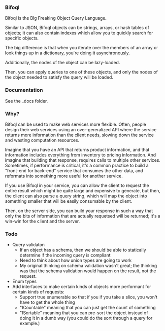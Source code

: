 ### Bifoql ###

Bifoql is the BIg Freaking Object Query Language.

Similar to JSON, Bifoql objects can be strings, arrays, or hash tables of objects; it can also contain indexes which allow you to quickly search for specific objects.

The big difference is that when you iterate over the members of an array or look things up in a dictionary, you're doing it asynchronously.

Additionally, the nodes of the object can be lazy-loaded.

Then, you can apply queries to one of these objects, and only the nodes of the object needed to satisfy the query will be loaded.

### Documentation ###

See the _docs folder.

### Why? ###

Bifoql can be used to make web services more flexible. Often, people design their web services using an over-gereralized API where the service returns more information than the client needs, slowing down the service and wasting computation resources.

Imagine that you have an API that returns product information, and that information includes everything from inventory to pricing information. And imagine that building that response, requires calls to multiple other services. Sometimes, if performance is critical, it's a common practice to build a "front-end for back-end" service that consumes the other data, and reformats into something more useful for another service.

If you use Bifoql in your service, you can allow the client to request the entire result which might be quite large and expensive to generate, but then, the client can also parse a query string, which will map the object into something smaller that will be easily consumable by the client.

Then, on the server side, you can build your response in such a way that only the bits of information that are actually requetsed will be returned; it's a win-win for the client and the server.

### Todo ###
* Query validaton
    * If an object has a schema, then we should be able to statically determine if the incoming query is compliant
    * Need to think about how union types are going to work
    * My original thinking on schema validation wasn't great; the thinking was that the schema validation would happen on the result, not the request.
* Enum types
* Add interfaces to make certain kinds of objects more performant for certain kinds of requests:
    * Support true enumerable so that if you if you take a slice, you won't have to get the whole thing
    * "ICountable" meaning that you can just get the count of something
    * "ISortable" meaning that you can pre-sort the object instead of doing it in a dumb way (you could do the sort through a query for example.)
